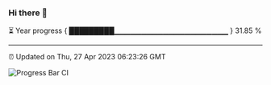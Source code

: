 ### Hi there 👋

⏳ Year progress { █████████▁▁▁▁▁▁▁▁▁▁▁▁▁▁▁▁▁▁▁▁▁ } 31.85 %

---

⏰ Updated on Thu, 27 Apr 2023 06:23:26 GMT

![Progress Bar CI](https://github.com/ZhaoGui/ZhaoGui/workflows/Progress%20Bar%20CI/badge.svg)
